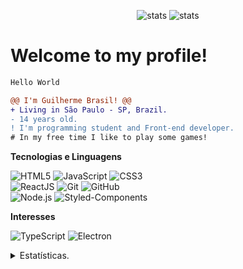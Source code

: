 <p align="center">
    <img src="https://github-readme-stats.vercel.app/api?username=gbrasil3g&count_private=true&show_icons=true&theme=radical" alt="stats" />
    <img src="https://github-readme-stats.vercel.app/api/top-langs/?username=gbrasil3g&layout=compact&theme=radical" alt="stats" />
</p>
    
<h1> Welcome to my profile! </h1>
    
```diff
Hello World 

@@ I'm Guilherme Brasil! @@
+ Living in São Paulo - SP, Brazil.
- 14 years old.
! I'm programming student and Front-end developer.
# In my free time I like to play some games!
```


**Tecnologias e Linguagens**

![HTML5](https://img.shields.io/badge/-HTML5-000000?style=for-the-badge&logo=HTML5)
![JavaScript](https://img.shields.io/badge/-JavaScript-000000?style=for-the-badge&logo=javascript)
![CSS3](https://img.shields.io/badge/-CSS3-000000?style=for-the-badge&logo=CSS3) <br>
![ReactJS](https://img.shields.io/badge/-ReactJS-000000?style=for-the-badge&logo=react&logoColor=61DBFB)
![Git](https://img.shields.io/badge/-Git-000000?style=for-the-badge&logo=git&logoColor=F05032)
![GitHub](https://img.shields.io/badge/-GitHub-000000?style=for-the-badge&logo=github&logoColor=FFFFFF) <br>
![Node.js](https://img.shields.io/badge/-Node.js-000000?style=for-the-badge&logo=node.js&logoColor=339933)
![Styled-Components](https://img.shields.io/badge/-StyledComponents-000000?style=for-the-badge&logo=styled-components&logoColor=deepskyblue)

**Interesses**

![TypeScript](https://img.shields.io/badge/-typescript-000000?style=for-the-badge&logo=typescript&logoColor=007acc)
![Electron](https://img.shields.io/badge/-electron-000000?style=for-the-badge&logo=electron&logoColor=cyan)

<details>
      <summary>Estatísticas.</summary>
  <p align=center>
    <a href="https://github.com/gbrasil3g">
      <img align="center" src="https://github-readme-stats.vercel.app/api/top-langs/?username=gbrasil3g&show_icons=true&show_icons=true&title_color=fff&icon_color=303030&text_color=303030&bg_color=ffffff&hide_border=true" alt="Peter's Statistics." />
    </a>
  </p>
</details>
